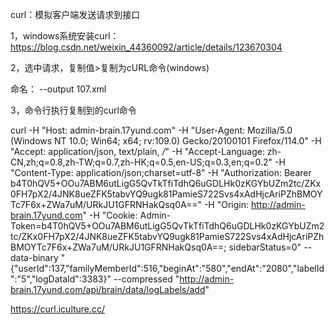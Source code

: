 curl：模拟客户端发送请求到接口

1，windows系统安装curl：
https://blog.csdn.net/weixin_44360092/article/details/123670304

2，选中请求，复制值>复制为cURL命令(windows)

命名：
--output 107.xml

3，命令行执行复制到的curl命令

curl -H "Host: admin-brain.17yund.com" -H "User-Agent: Mozilla/5.0 (Windows NT 10.0; Win64; x64; rv:109.0) Gecko/20100101 Firefox/114.0" -H "Accept: application/json, text/plain, */*" -H "Accept-Language: zh-CN,zh;q=0.8,zh-TW;q=0.7,zh-HK;q=0.5,en-US;q=0.3,en;q=0.2" -H "Content-Type: application/json;charset=utf-8" -H "Authorization: Bearer b4T0hQV5+OOu7ABM6utLigG5QvTkTfiTdhQ6uGDLHk0zKGYbUZm2tc/ZKx0FH7pX2/4JNK8ueZFK5tabvYQ9ugk81PamieS722Svs4xAdHjcAriPZhBMOYTc7F6x+ZWa7uM/URkJU1GFRNHakQsq0A==" -H "Origin: http://admin-brain.17yund.com" -H "Cookie: Admin-Token=b4T0hQV5+OOu7ABM6utLigG5QvTkTfiTdhQ6uGDLHk0zKGYbUZm2tc/ZKx0FH7pX2/4JNK8ueZFK5tabvYQ9ugk81PamieS722Svs4xAdHjcAriPZhBMOYTc7F6x+ZWa7uM/URkJU1GFRNHakQsq0A==; sidebarStatus=0" --data-binary "{\"userId\":137,\"familyMemberId\":516,\"beginAt\":\"580\",\"endAt\":\"2080\",\"labelId\":\"5\",\"logDataId\":3383}" --compressed "http://admin-brain.17yund.com/api/brain/data/logLabels/add"



https://curl.iculture.cc/